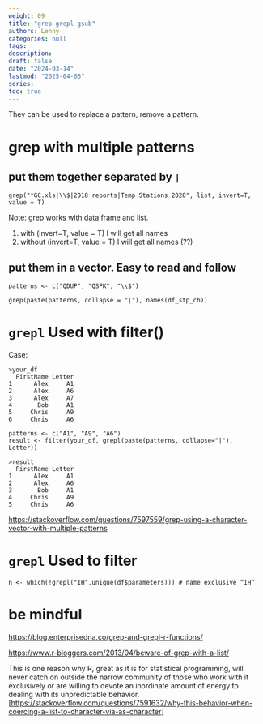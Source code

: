 ```yaml
---
weight: 09
title: "grep grepl gsub"
authors: Lenny
categories: null
tags: 
description: 
draft: false
date: "2024-03-14"
lastmod: "2025-04-06"
series:
toc: true
---
```



<!--more-->

They can be used to replace a pattern, remove a pattern.


# grep with multiple patterns

## put them together separated by `|`
```
grep("*GC.xls|\\$|2018 reports|Temp Stations 2020", list, invert=T, value = T)
```

Note: grep works with data frame and list.  

<ol>
<li>with (invert=T, value = T) I will get all names  </li>
<li>without (invert=T, value = T) I will get all names (??)</li>
</ol>


## put them in a vector.  Easy to read and follow

```
patterns <- c("QDUP", "QSPK", "\\$")
 
grep(paste(patterns, collapse = "|"), names(df_stp_ch))
```

# `grepl` Used with filter()

Case: 
```
>your_df  
  FirstName Letter  
1      Alex     A1  
2      Alex     A6  
3      Alex     A7  
4       Bob     A1  
5     Chris     A9  
6     Chris     A6  
```

```
patterns <- c("A1", "A9", "A6")
result <- filter(your_df, grepl(paste(patterns, collapse="|"), Letter))
```
```
>result  
  FirstName Letter  
1      Alex     A1  
2      Alex     A6  
3       Bob     A1  
4     Chris     A9  
5     Chris     A6
```

https://stackoverflow.com/questions/7597559/grep-using-a-character-vector-with-multiple-patterns



# `grepl` Used to filter

```
n <- which(!grepl("IH",unique(df$parameters))) # name exclusive “IH”
```





# be mindful

https://blog.enterprisedna.co/grep-and-grepl-r-functions/

https://www.r-bloggers.com/2013/04/beware-of-grep-with-a-list/

This is one reason why R, great as it is for statistical programming, will never catch on outside the narrow community of those who work with it exclusively or are willing to devote an inordinate amount of energy to dealing with its unpredictable behavior. [https://stackoverflow.com/questions/7591632/why-this-behavior-when-coercing-a-list-to-character-via-as-character]



